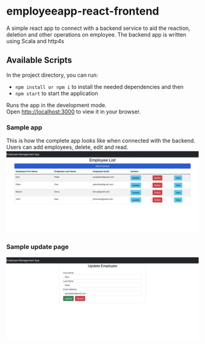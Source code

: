 # employeeapp-react-frontend
A simple react app to connect with a backend service to aid the reaction, deletion and other operations on employee. The backend app is written using Scala and http4s


## Available Scripts 

In the project directory, you can run:
- `npm install or npm i` to install the needed dependencies and then
- `npm start` to start the application

Runs the app in the development mode.\
Open [http://localhost:3000](http://localhost:3000) to view it in your browser.

### Sample app
This is how the complete app looks like when connected with the backend. Users can add employees, delete, edit and read.
![components](./image1.png)

### Sample update page
![components](./image2.png)
